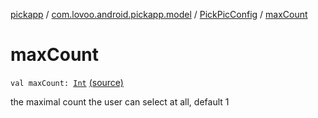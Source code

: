 [pickapp](../../index.md) / [com.lovoo.android.pickapp.model](../index.md) / [PickPicConfig](index.md) / [maxCount](./max-count.md)

# maxCount

`val maxCount: `[`Int`](https://kotlinlang.org/api/latest/jvm/stdlib/kotlin/-int/index.html) [(source)](https://github.com/lovoo/android-pickpic/blob/master/pickapp/pickapp/src/main/kotlin/com/lovoo/android/pickapp/model/PickPicConfig.kt#L41)

the maximal count the user can select at all, default 1


